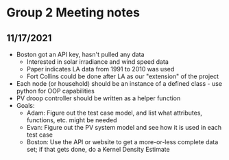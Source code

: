 # Group 2 Meeting notes

## 11/17/2021

- Boston got an API key, hasn't pulled any data
    - Interested in solar irradiance and wind speed data
    - Paper indicates LA data from 1991 to 2010 was used
    - Fort Collins could be done after LA as our "extension" of the project
- Each node (or household) should be an instance of a defined class - use python for OOP capabilities
- PV droop controller should be written as a helper function
- Goals:
    - Adam: Figure out the test case model, and list what attributes, functions, etc. might be needed
    - Evan: Figure out the PV system model and see how it is used in each test case
    - Boston: Use the API or website to get a more-or-less complete
    data set; if that gets done, do a Kernel Density Estimate

